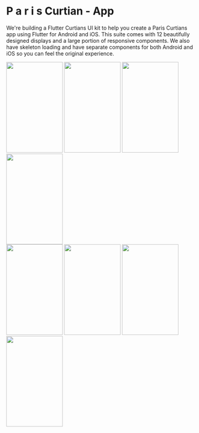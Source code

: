 # P a r i s  C u r t i a n  -  A p p 

We're building a Flutter Curtians UI kit to help you create a Paris Curtians app using Flutter for Android and iOS. This suite comes with 12 beautifully designed displays and a large portion of responsive components. We also have skeleton loading and have separate components for both Android and iOS so you can feel the original experience. 
 
<div>
  <img src="" width="150" height="240">
  <img src="" width="150" height="240">
  <img src="" width="150" height="240">
  <img src="" width="150" height="240">
</div>
<div>
  <img src="" width="150" height="240">
  <img src="" width="150" height="240">
  <img src="" width="150" height="240">
  <img src="" width="150" height="240">
</div>
